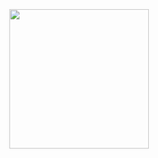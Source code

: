 <img src = "https://github.com/Dhruv-Kathiriya/button3_modify_core_flutter/assets/150034575/0ade80ee-e6f7-4e20-97af-6c253d8aac76" width = "250px">


